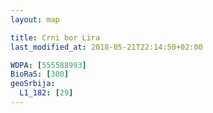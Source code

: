 ```yaml
---
layout: map

title: Crni bor Lira
last_modified_at: 2018-05-21T22:14:50+02:00

WDPA: [555588993]
BioRaS: [300]
geoSrbija:
  L1_182: [29]
---
```

